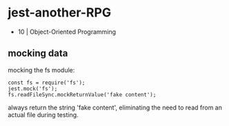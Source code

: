 # jest-another-RPG
* 10 | Object-Oriented Programming


## mocking data

mocking the fs module:

    const fs = require('fs');
    jest.mock('fs');
    fs.readFileSync.mockReturnValue('fake content');

 always return the string 'fake content', eliminating the need to read from an actual file during testing.